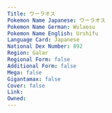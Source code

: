 ```yaml
---
﻿Title: ウーラオス
Pokemon Name Japanese: ウーラオス
Pokemon Name German: Wulaosu
Pokemon Name English: Urshifu
Language Card: Japanese
National Dex Number: 892
Region: Galar
Regional Form: false
Additional Form: false
Mega: false
Gigantamax: false
Cover: false
Link: 
Owned: 
---
```

